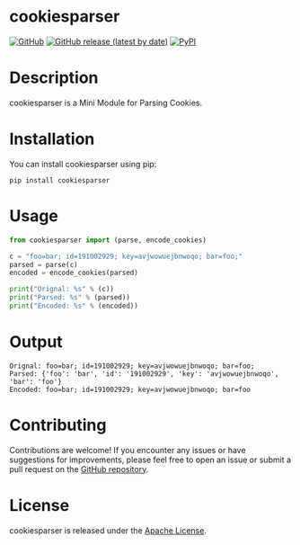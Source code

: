# cookiesparser

[![GitHub](https://img.shields.io/github/license/farhanaliofficial/cookiesparser)](https://github.com/farhanaliofficial/cookiesparser/blob/main/LICENSE)
[![GitHub release (latest by date)](https://img.shields.io/github/v/release/farhanaliofficial/cookiesparser)](https://github.com/farhanaliofficial/cookiesparser/releases)
[![PyPI](https://img.shields.io/pypi/v/cookiesparser)](https://pypi.org/project/cookiesparser/)

# Description
cookiesparser is a Mini Module for Parsing Cookies.

# Installation
You can install cookiesparser using pip:
```
pip install cookiesparser
```

# Usage
```python
from cookiesparser import (parse, encode_cookies)

c = "foo=bar; id=191002929; key=avjwowuejbnwoqo; bar=foo;"
parsed = parse(c)
encoded = encode_cookies(parsed)

print("Orignal: %s" % (c))
print("Parsed: %s" % (parsed))
print("Encoded: %s" % (encoded))
```
 # Output
 ```
Orignal: foo=bar; id=191002929; key=avjwowuejbnwoqo; bar=foo;
Parsed: {'foo': 'bar', 'id': '191002929', 'key': 'avjwowuejbnwoqo', 'bar': 'foo'}
Encoded: foo=bar; id=191002929; key=avjwowuejbnwoqo; bar=foo
```

# Contributing
Contributions are welcome! If you encounter any issues or have suggestions for improvements, please feel free to open an issue or submit a pull request on the [GitHub repository](https://github.com/farhanaliofficial/cookiesparser).

# License
cookiesparser is released under the [Apache License](https://github.com/farhanaliofficial/cookiesparser/blob/main/LICENSE).
